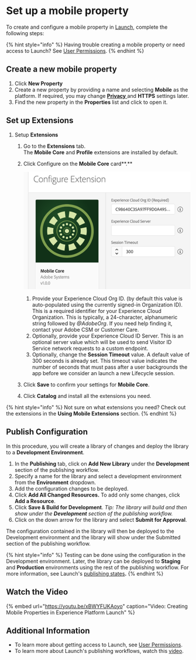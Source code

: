 # Set up a mobile property

To create and configure a mobile property in [Launch](https://launch.adobe.com), complete the following steps: 

{% hint style="info" %}
Having trouble creating a mobile property or need access to Launch? See [User Permissions](https://docs.adobelaunch.com/launch-reference/administration/user-permissions).
{% endhint %}

## Create a new mobile property

1. Click **New Property**
2. Create a new property by providing a name and selecting **Mobile** as the platform.  If required, you may change [**Privacy** ](../resources/privacy-and-gdpr.md#setting-privacy-status)and **HTTPS** settings later.
3. Find the new property in the **Properties** list and click to open it.

## Set up Extensions

1. Setup **Extensions**
   1. Go to the **Extensions** tab.   
      The **Mobile Core** and **Profile** extensions are installed by default.  

   2. Click Configure on the **Mobile Core** card**.** 

      ![](../.gitbook/assets/screen-shot-2018-10-02-at-5.02.05-pm%20%282%29.png)

      1. Provide your Experience Cloud Org ID. \(by default this value is auto-populated  using the currently signed-in Organization ID\). This is a required identifier for your Experience Cloud Organization. This is typically, a 24-character, alphanumeric string followed by _@AdobeOrg_. If you need help finding it, contact your Adobe CSM or Customer Care.
      2. Optionally, provide your Experience Cloud ID Server. This is an optional server value which will be used to send Visitor ID Service network requests to a custom endpoint.
      3. Optionally, change the **Session Timeout** value. A default value of 300 seconds is already set. This timeout value indicates the number of seconds that must pass after a user backgrounds the app before we consider an launch a new Lifecycle session.

   3. Click **Save** to confirm your settings for **Mobile Core**.
   4. Click **Catalog** and install all the extensions you need.

{% hint style="info" %}
Not sure on what extensions you need? Check out the extensions in the **Using Mobile Extensions** section.
{% endhint %}

## Publish Configuration

In this procedure, you will create a library of changes and deploy the library to a **Development Environment**.

1. In the **Publishing** tab, click on **Add New Library** under the **Development** section of the publishing workflow. 
2. Specify a name for the library and select a development environment from the **Environment** dropdown.
3. Add the configuration changes to be deployed.
4. Click **Add All Changed Resources.** To add only some changes, click **Add a Resource**. 
5. Click **Save & Build for Development**.  _Tip: The library will build and then show under the **Development** section of the publishing workflow._
6. Click on the down arrow for the library and select **Submit for Approval**.

The configuration contained in the library will then be deployed to the Development environment and the library will show under the Submitted section of the publishing workflow.

{% hint style="info" %}
Testing can be done using the configuration in the Development environment. Later, the library can be deployed to **Staging** and **Production** environments using the rest of the publishing workflow. For more information, see Launch's [publishing states](https://docs.adobelaunch.com/getting-started-1/validate-and-publish#publish-to-production)**.**
{% endhint %}

## Watch the Video

{% embed url="https://youtu.be/xBWYFUKAoyo" caption="Video: Creating Mobile Properties in Experience Platform Launch" %}

## Additional Information

* To learn more about getting access to Launch, see [User Permissions](https://docs.adobelaunch.com/launch-reference/administration/user-permissions).
* To learn more about Launch's publishing workflows, watch this [video](https://www.youtube.com/embed/Pe-YSn26_xI).

